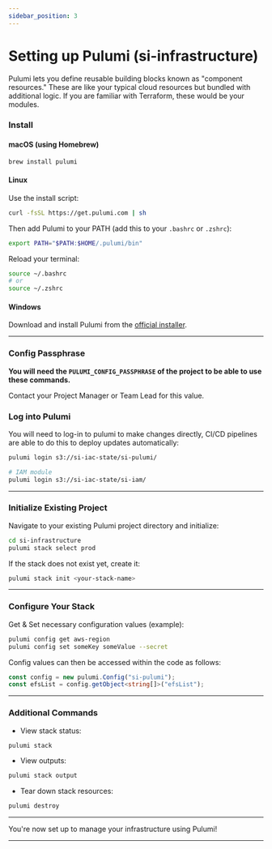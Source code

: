 ```yaml
---
sidebar_position: 3
---
```


# Setting up Pulumi (si-infrastructure)

Pulumi lets you define reusable building blocks known as "component resources." These are like your typical cloud resources but bundled with additional logic. If you are familiar with Terraform, these would be your modules.

### Install
#### macOS (using Homebrew)

```bash
brew install pulumi
```

#### Linux

Use the install script:

```bash
curl -fsSL https://get.pulumi.com | sh
```

Then add Pulumi to your PATH (add this to your `.bashrc` or `.zshrc`):

```bash
export PATH="$PATH:$HOME/.pulumi/bin"
```

Reload your terminal:

```bash
source ~/.bashrc
# or
source ~/.zshrc
```

#### Windows

Download and install Pulumi from the [official installer](https://www.pulumi.com/docs/get-started/install/#windows).

---

### Config Passphrase

**You will need the `PULUMI_CONFIG_PASSPHRASE` of the project to be able to use these commands.**

Contact your Project Manager or Team Lead for this value.

### Log into Pulumi

You will need to log-in to pulumi to make changes directly, CI/CD pipelines are able to do this to deploy updates automatically:

```bash
pulumi login s3://si-iac-state/si-pulumi/

# IAM module
pulumi login s3://si-iac-state/si-iam/
```

---

### Initialize Existing Project

Navigate to your existing Pulumi project directory and initialize:

```bash
cd si-infrastructure
pulumi stack select prod
```

If the stack does not exist yet, create it:

```bash
pulumi stack init <your-stack-name>
```

---

### Configure Your Stack

Get & Set necessary configuration values (example):

```bash title='Can be found in Pulumi.<stack>.yaml'
pulumi config get aws-region
pulumi config set someKey someValue --secret
```

Config values can then be accessed within the code as follows:
```ts
const config = new pulumi.Config("si-pulumi");
const efsList = config.getObject<string[]>("efsList");
```

---

### Additional Commands

- View stack status:

```bash
pulumi stack
```

- View outputs:

```bash
pulumi stack output
```

- Tear down stack resources:

```bash
pulumi destroy
```

---

You're now set up to manage your infrastructure using Pulumi!


---
